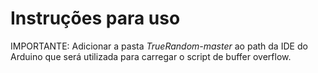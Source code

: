 # Instruções para uso

IMPORTANTE: Adicionar a pasta _TrueRandom-master_ ao path da IDE do Arduino que será utilizada para carregar o script de buffer overflow. 